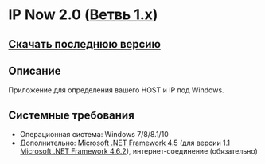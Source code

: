 # IP Now 2.0 ([Ветвь 1.x](https://github.com/Zalexanninev15/IP-Now))
## [Скачать последнюю версию](https://github.com/Zalexanninev15/IP-Now-next/releases/download/1.1/IP_Now2.zip)
## Описание
Приложение для определения вашего HOST и IP под Windows.
## Системные требования
* Операционная система: Windows 7/8/8.1/10
* Дополнительно: [Microsoft .NET Framework 4.5](https://www.microsoft.com/ru-ru/download/details.aspx?id=30653) (для версии 1.1 [Microsoft .NET Framework 4.6.2](https://www.microsoft.com/ru-RU/download/details.aspx?id=53344)), интернет-соединение (обязательно)
